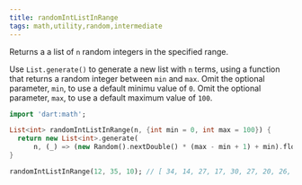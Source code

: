 ```yaml
---
title: randomIntListInRange
tags: math,utility,random,intermediate
---
```


Returns a a list of `n` random integers in the specified range.

Use `List.generate()` to generate a new list with `n` terms, using a function that returns a random integer between `min` and `max`.
Omit the optional parameter, `min`, to use a default minimu value of `0`.
Omit the optional parameter, `max`, to use a default maximum value of `100`.

```dart
import 'dart:math';

List<int> randomIntListInRange(n, {int min = 0, int max = 100}) {
  return new List<int>.generate(
      n, (_) => (new Random().nextDouble() * (max - min + 1) + min).floor());
}
```

```dart
randomIntListInRange(12, 35, 10); // [ 34, 14, 27, 17, 30, 27, 20, 26, 21, 14 ]
```
